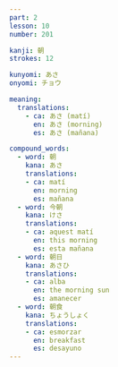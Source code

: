 ```yaml
---
part: 2
lesson: 10
number: 201

kanji: 朝
strokes: 12

kunyomi: あさ
onyomi: チョウ

meaning:
  translations:
    - ca: あさ (matí)
      en: あさ (morning)
      es: あさ (mañana)

compound_words:
  - word: 朝
    kana: あさ
    translations:
    - ca: matí
      en: morning
      es: mañana
  - word: 今朝
    kana: けさ
    translations:
    - ca: aquest matí
      en: this morning
      es: esta mañana
  - word: 朝日
    kana: あさひ
    translations:
    - ca: alba
      en: the morning sun
      es: amanecer
  - word: 朝食
    kana: ちょうしょく
    translations:
    - ca: esmorzar
      en: breakfast
      es: desayuno
---
```

